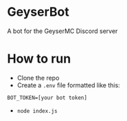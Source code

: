 # GeyserBot
A bot for the GeyserMC Discord server

# How to run
- Clone the repo
- Create a `.env` file formatted like this:
```
BOT_TOKEN=[your bot token]
```
- `node index.js`
